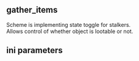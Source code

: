 ## gather_items

Scheme is implementing state toggle for stalkers. <br/>
Allows control of whether object is lootable or not.

## ini parameters

```
```
